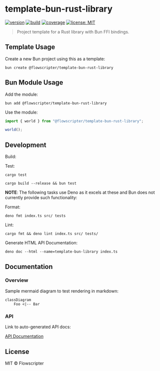 # template-bun-rust-library

[![version](https://img.shields.io/github/v/release/flowscripter/template-bun-rust-library?sort=semver)](https://github.com/flowscripter/template-bun-rust-library/releases)
[![build](https://img.shields.io/github/actions/workflow/status/flowscripter/template-bun-rust-library/release-bun-rust-library.yml)](https://github.com/flowscripter/template-bun-rust-library/actions/workflows/release-bun-rust-library.yml)
[![coverage](https://codecov.io/gh/flowscripter/template-bun-rust-library/branch/main/graph/badge.svg?token=EMFT2938ZF)](https://codecov.io/gh/flowscripter/template-bun-rust-library)
[![license: MIT](https://img.shields.io/github/license/flowscripter/template-bun-rust-library)](https://github.com/flowscripter/template-bun-rust-library/blob/main/LICENSE)

> Project template for a Rust library with Bun FFI bindings.

## Template Usage

Create a new Bun project using this as a template:

`bun create @flowscripter/template-bun-rust-library`

## Bun Module Usage

Add the module:

`bun add @flowscripter/template-bun-rust-library`

Use the module:

```typescript
import { world } from "@flowscripter/template-bun-rust-library";

world();
```

## Development

Build:


Test:

`cargo test`

`cargo build --release && bun test`

**NOTE**: The following tasks use Deno as it excels at these and Bun does not currently provide such functionality:

Format:

`deno fmt index.ts src/ tests`

Lint:

`cargo fmt && deno lint index.ts src/ tests/`

Generate HTML API Documentation:

`deno doc --html --name=template-bun-library index.ts`

## Documentation

### Overview

Sample mermaid diagram to test rendering in markdown:

```mermaid
classDiagram
    Foo <|-- Bar
```

### API

Link to auto-generated API docs:

[API Documentation](https://flowscripter.github.io/template-bun-library/index.html)

## License

MIT © Flowscripter
